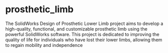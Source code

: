 # prosthetic_limb
The SolidWorks Design of Prosthetic Lower Limb project aims to develop a high-quality, functional, and customizable prosthetic limb using the powerful SolidWorks software. This project is dedicated to improving the quality of life for individuals who have lost their lower limbs, allowing them to regain mobility and independence
